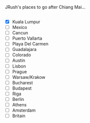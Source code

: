 JRush's places to go after Chiang Mai...<br>
<br>
- [X] Kuala Lumpur<br>
- [ ] Mexico<br>
-  [ ] Cancun<br>
-  [ ] Puerto Vallarta<br>
-  [ ] Playa Del Carmen<br>
-  [ ] Guadalajara<br>
- [ ] Colorado<br>
- [ ] Austin<br>
- [ ] Lisbon<br>
- [ ] Prague<br>
- [ ] Warsaw/Krakow<br>
- [ ] Bucharest<br>
- [ ] Budapest<br>
- [ ] Riga<br>
- [ ] Berlin<br>
- [ ] Athens<br>
- [ ] Amsterdam<br>
- [ ] Britain